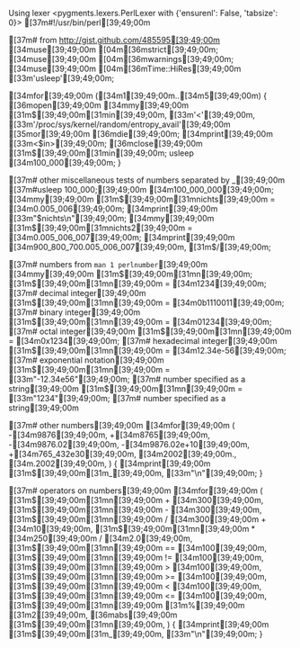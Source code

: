 Using lexer <pygments.lexers.PerlLexer with {'ensurenl': False, 'tabsize': 0}>
[37m#!/usr/bin/perl[39;49;00m

[37m# from http://gist.github.com/485595[39;49;00m
[34muse[39;49;00m [04m[36mstrict[39;49;00m;
[34muse[39;49;00m [04m[36mwarnings[39;49;00m;
[34muse[39;49;00m [04m[36mTime::HiRes[39;49;00m [33m'usleep'[39;49;00m;

[34mfor[39;49;00m ([34m1[39;49;00m..[34m5[39;49;00m) {
    [36mopen[39;49;00m [34mmy[39;49;00m [31m$[39;49;00m[31min[39;49;00m, [33m'<'[39;49;00m, [33m'/proc/sys/kernel/random/entropy_avail'[39;49;00m [35mor[39;49;00m [36mdie[39;49;00m;
    [34mprint[39;49;00m [33m<$in>[39;49;00m;
    [36mclose[39;49;00m [31m$[39;49;00m[31min[39;49;00m;
    usleep [34m100_000[39;49;00m;
}

[37m# other miscellaneous tests of numbers separated by _[39;49;00m
[37m#usleep 100_000;[39;49;00m
[34m100_000_000[39;49;00m;
[34mmy[39;49;00m [31m$[39;49;00m[31mnichts[39;49;00m = [34m0.005_006[39;49;00m;
[34mprint[39;49;00m [33m"$nichts\n"[39;49;00m;
[34mmy[39;49;00m [31m$[39;49;00m[31mnichts2[39;49;00m = [34m0.005_006_007[39;49;00m;
[34mprint[39;49;00m [34m900_800_700.005_006_007[39;49;00m, [31m$/[39;49;00m;

[37m# numbers from `man 1 perlnumber`[39;49;00m
[34mmy[39;49;00m [31m$[39;49;00m[31mn[39;49;00m;
[31m$[39;49;00m[31mn[39;49;00m = [34m1234[39;49;00m;              [37m# decimal integer[39;49;00m
[31m$[39;49;00m[31mn[39;49;00m = [34m0b1110011[39;49;00m;         [37m# binary integer[39;49;00m
[31m$[39;49;00m[31mn[39;49;00m = [34m01234[39;49;00m;             [37m# octal integer[39;49;00m
[31m$[39;49;00m[31mn[39;49;00m = [34m0x1234[39;49;00m;            [37m# hexadecimal integer[39;49;00m
[31m$[39;49;00m[31mn[39;49;00m = [34m12.34e-56[39;49;00m;         [37m# exponential notation[39;49;00m
[31m$[39;49;00m[31mn[39;49;00m = [33m"-12.34e56"[39;49;00m;       [37m# number specified as a string[39;49;00m
[31m$[39;49;00m[31mn[39;49;00m = [33m"1234"[39;49;00m;            [37m# number specified as a string[39;49;00m

[37m# other numbers[39;49;00m
[34mfor[39;49;00m (
    -[34m9876[39;49;00m,
    +[34m8765[39;49;00m,
    -[34m9876.02[39;49;00m,
    -[34m9876.02e+10[39;49;00m,
    +[34m765_432e30[39;49;00m,
    [34m2002[39;49;00m.,
    [34m.2002[39;49;00m,
) {
    [34mprint[39;49;00m [31m$[39;49;00m[31m_[39;49;00m, [33m"\n"[39;49;00m;
}

[37m# operators on numbers[39;49;00m
[34mfor[39;49;00m (
    [31m$[39;49;00m[31mn[39;49;00m + [34m300[39;49;00m,
    [31m$[39;49;00m[31mn[39;49;00m - [34m300[39;49;00m,
    [31m$[39;49;00m[31mn[39;49;00m / [34m300[39;49;00m + [34m10[39;49;00m,
    [31m$[39;49;00m[31mn[39;49;00m * [34m250[39;49;00m / [34m2.0[39;49;00m,
    [31m$[39;49;00m[31mn[39;49;00m == [34m100[39;49;00m,
    [31m$[39;49;00m[31mn[39;49;00m != [34m100[39;49;00m,
    [31m$[39;49;00m[31mn[39;49;00m > [34m100[39;49;00m,
    [31m$[39;49;00m[31mn[39;49;00m >= [34m100[39;49;00m,
    [31m$[39;49;00m[31mn[39;49;00m < [34m100[39;49;00m,
    [31m$[39;49;00m[31mn[39;49;00m <= [34m100[39;49;00m,
    [31m$[39;49;00m[31mn[39;49;00m [31m%[39;49;00m [31m2[39;49;00m,
    [36mabs[39;49;00m [31m$[39;49;00m[31mn[39;49;00m,
) {
    [34mprint[39;49;00m [31m$[39;49;00m[31m_[39;49;00m, [33m"\n"[39;49;00m;
}
